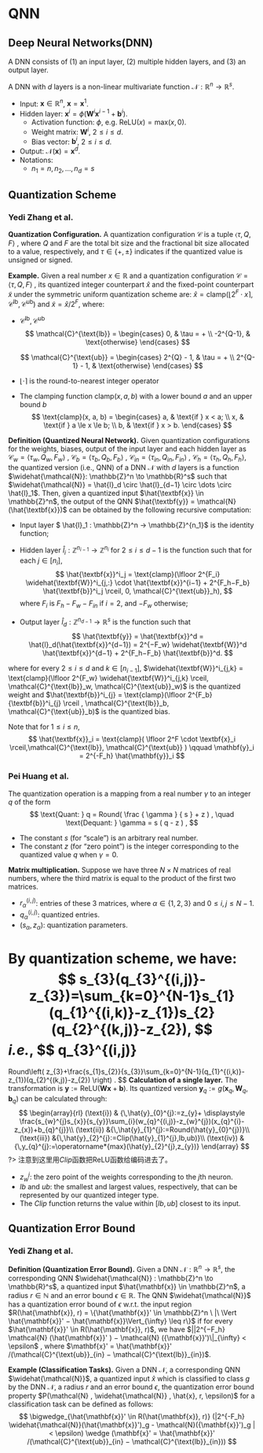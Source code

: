 # QNN

## Deep Neural Networks(DNN)

A DNN consists of (1) an input layer, (2) multiple hidden layers, and (3) an output layer. 

A DNN with $d$ layers is a non-linear multivariate function $\mathcal{N}: \mathbb{R}^n \to \mathbb{R}^s$.

- Input: $\mathbf{x} \in \mathbb{R}^n$, $\mathbf{x} = \mathbf{x}^1$.
- Hidden layer: $\mathbf{x}^i = \phi(\mathbf{W}^i\mathbf{x}^{i-1} + \mathbf{b}^i)$.
  - Activation function: $\phi$, e.g. $\text{ReLU}(x) = \text{max}(x, 0)$.
  - Weight matrix: $\mathbf{W}^i$, $2 \le i \le d$.
  - Bias vector: $\mathbf{b}^i$, $2 \le i \le d$.
- Output: $\mathcal{N}(\mathbf{x}) = \mathbf{x}^d$.
- Notations: 
  - $n_1 = n, n_2, \dots, n_d = s$ 

## Quantization Scheme

### Yedi Zhang et al.

**Quantization Configuration.** A quantization configuration $\mathcal{C}$ is a tuple $\langle \tau, Q, F \rangle$ , where $Q$ and $F$ are the total bit size and the fractional bit size allocated to a value, respectively, and $\tau \in \{+, ±\}$ indicates if the quantized value is unsigned or signed.

**Example.** Given a real number $x \in \mathbb{R}$ and a quantization configuration $\mathcal{C} = \langle \tau, Q, F \rangle$ , its quantized integer counterpart $\hat{x}$ and the fixed-point counterpart $\tilde{x}$ under the symmetric uniform quantization scheme are: $\hat{x} = \text{clamp}( \lfloor 2^F \cdot x \rceil,\mathcal{C}^{\text{lb}}, \mathcal{C}^{\text{ub}} )$ and $\tilde{x} = \hat{x}/2^F$, where: 

- $\mathcal{C}^{\text{lb}}, \mathcal{C}^{\text{ub}}$
  $$
  \mathcal{C}^{\text{lb}} = 
  \begin{cases}
  0, & \tau = + \\
  -2^{Q-1}, & \text{otherwise}
  \end{cases}
  $$
  
  $$
  \mathcal{C}^{\text{ub}} = 
  \begin{cases}
  2^{Q} - 1, & \tau = + \\
  2^{Q-1} - 1, & \text{otherwise}
  \end{cases}
  $$
  
  
  
- $\lfloor \cdot \rceil$ is the round-to-nearest integer operator

- The clamping function $\text{clamp}(x, a, b)$ with a lower bound $a$ and an upper bound $b$
  $$
  \text{clamp}(x, a, b) = 
  \begin{cases}
  	a, & \text{if } x < a; \\
  	x, & \text{if } a \le x \le b; \\
  	b, & \text{if } x > b.
  \end{cases}
  $$



**Definition (Quantized Neural Network).** Given quantization configurations for the weights, biases, output of the input layer and each hidden layer as $\mathcal{C}_w = \langle \tau_w, Q_w, F_w \rangle$ , $\mathcal{C}_b = \langle \tau_b, Q_b, F_b \rangle$ , $\mathcal{C}_{in} = \langle \tau_{in}, Q_{in}, F_{in} \rangle$ , $\mathcal{C}_h = \langle \tau_h, Q_h, F_h \rangle$, the quantized version (i.e., QNN) of a DNN $\mathcal{N}$ with $d$ layers is a function $\widehat{\mathcal{N}}: \mathbb{Z}^n \to \mathbb{R}^s$ such that $\widehat{\mathcal{N}} = \hat{l}_d \circ \hat{l}_{d−1} \circ \dots \circ \hat{l}_1$. Then, given a quantized input $\hat{\textbf{x}} \in \mathbb{Z}^n$, the output of the QNN $\hat{\textbf{y}} = \mathcal{N} (\hat{\textbf{x}})$ can be obtained by the following recursive computation: 

- Input layer $ \hat{l}_1 : \mathbb{Z}^n → \mathbb{Z}^{n_1}$ is the identity function; 

- Hidden layer $\hat{l}_i : \mathbb{Z}^{n_{i-1}} → \mathbb{Z}^{n_{i}}$ for $2 \le i \le d − 1$ is the function such that for each $j \in [n_i]$, 
  $$
  \hat{\textbf{x}}^i_j = \text{clamp}(\lfloor 2^{F_i} \widehat{\textbf{W}}^i_{j,:} \cdot \hat{\textbf{x}}^{i−1} + 2^{F_h−F_b} \hat{\textbf{b}}^i_j  \rceil, 0, \mathcal{C}^{\text{ub}}_h),
  $$
  where $F_i$ is $F_h − F_w − F_{in}$ if $i = 2$, and $−F_w$ otherwise; 

- Output layer $\hat{l}_d : \mathbb{Z}^{n_{d-1}} \to \mathbb{R}^s$ is the function such that 
  $$
  \hat{\textbf{y}} = \hat{\textbf{x}}^d = \hat{l}_d(\hat{\textbf{x}}^{d−1}) =  2^{−F_w} \widehat{\textbf{W}}^d \hat{\textbf{x}}^{d−1} + 2^{F_h−F_b} \hat{\textbf{b}}^d.
  $$

where for every $2 \leq i \leq d$ and $k \in [n_{i−1}]$, $\widehat{\textbf{W}}^i_{j,k} = \text{clamp}(\lfloor 2^{F_w} \widehat{\textbf{W}}^i_{j,k} \rceil, \mathcal{C}^{\text{lb}}_w, \mathcal{C}^{\text{ub}}_w)$ is the quantized weight and $\hat{\textbf{b}}^i_{j} = \text{clamp}(\lfloor 2^{F_b} {\textbf{b}}^i_{j} \rceil , \mathcal{C}^{\text{lb}}_b, \mathcal{C}^{\text{ub}}_b)$ is the quantized bias.

Note that for $1 \le i \le n$, 
$$
\hat{\textbf{x}}_i = \text{clamp}( \lfloor 2^F \cdot \textbf{x}_i \rceil,\mathcal{C}^{\text{lb}}, \mathcal{C}^{\text{ub}} ) \qquad \mathbf{y}_i = 2^{-F_h} \hat{\mathbf{y}}_i
$$

### Pei Huang et al. 

The quantization operation is a mapping from a real number $γ$ to an integer $q$ of the form
$$
\text{Quant: } q = Round( \frac { \gamma } { s } + z ) , \quad
\text{Dequant: } \gamma = s ( q - z ) ,
$$

- The constant $s$ (for “scale”) is an arbitrary real number. 
- The constant $z$ (for “zero point”) is the integer corresponding to the quantized value $q$ when $γ = 0$. 

**Matrix multiplication.** Suppose we have three $N × N$ matrices of real numbers, where the third matrix is equal to the product of the first two matrices. 

- $r^{(i,j)}_α$: entries of these 3 matrices, where $α ∈ \{1, 2, 3\}$ and $0 ≤ i, j ≤ N − 1$. 
- $q^{(i,j)}_α$: quantized entries.
- $(s_α, z_α)$: quantization parameters.

By quantization scheme, we have: 
$$
s_{3}(q_{3}^{(i,j)}-z_{3})=\sum_{k=0}^{N-1}s_{1}(q_{1}^{(i,k)}-z_{1})s_{2}(q_{2}^{(k,j)}-z_{2}),
$$
*i.e.*, 
$$
q_{3}^{(i,j)}
=
Round\left(
	z_{3}+\frac{s_{1}s_{2}}{s_{3}}\sum_{k=0}^{N-1}(q_{1}^{(i,k)}-z_{1})(q_{2}^{(k,j)}-z_{2})
\right)
.
$$
**Calculation of a single layer.** The transformation is $\mathbf{y} := \text{ReLU} (\mathbf{W} \mathbf{x} + \mathbf{b})$. Its quantized version $\mathbf{y}_q := g (\mathbf{x}_q, \mathbf{W}_q, \mathbf{b}_q)$ can be calculated through: 
$$
\begin{array}{rl}
(\text{i}) & {\,\hat{y}_{0}^{j}:=z_{y}+ \displaystyle \frac{s_{w}^{j}s_{x}}{s_{y}}\sum_{i}(w_{q}^{(i,j)}-z_{w}^{j})(x_{q}^{i}-z_{x})+b_{q}^{j}}\\
(\text{ii}) &{\,\hat{y}_{1}^{j}:=Round(\hat{y}_{0}^{j})}\\
(\text{iii}) &{\,\hat{y}_{2}^{j}:=Clip(\hat{y}_{1}^{j},lb,ub)}\\
(\text{iv}) &{\,y_{q}^{j}:=\operatorname*{max}(\hat{y}_{2}^{j},z_{y})}
\end{array}
$$
?> 注意到这里用$Clip$函数把ReLU函数给编码进去了。

- $z^j_w$: the zero point of the weights corresponding to the $j$th neuron.
- $lb$ and $ub$: the smallest and largest values, respectively, that can be represented by our quantized integer type.
- The $Clip$ function returns the value within $[lb, ub]$ closest to its input.



## Quantization Error Bound

### Yedi Zhang et al.

**Definition (Quantization Error Bound).** Given a DNN $\mathcal{N} : \mathbb{R}^n \to \mathbb{R}^s$, the corresponding QNN $\widehat{\mathcal{N}} : \mathbb{Z}^n \to \mathbb{R}^s$, a quantized input $\hat{\mathbf{x}} \in \mathbb{Z}^n$, a radius $r \in \mathbb{N}$ and an error bound $\epsilon \in \mathbb{R}$. The QNN $\widehat{\mathcal{N}}$ has a quantization error bound of $\epsilon$ w.r.t. the input region $R(\hat{\mathbf{x}}, r) = \{\hat{\mathbf{x}}' \in \mathbb{Z}^n \ |\ \Vert \hat{\mathbf{x}}' − \hat{\mathbf{x}}\Vert_{\infty} \leq r\}$ if for every $\hat{\mathbf{x}}' \in R(\hat{\mathbf{x}}, r)$, we have $||2^{−F_h} \mathcal{N} (\hat{\mathbf{x}}' ) − \mathcal{N} ({\mathbf{x}}')\|_{\infty} < \epsilon$ , where $\mathbf{x}' = \hat{\mathbf{x}}' /(\mathcal{C}^{\text{ub}}_{in} − \mathcal{C}^{\text{lb}}_{in})$.

**Example (Classification Tasks).** Given a DNN $\mathcal{N}$, a corresponding QNN $\widehat{\mathcal{N}}$, a quantized input $\hat{x}$ which is classified to class $g$ by the DNN $\mathcal{N}$, a radius $r$ and an error bound $\epsilon$, the quantization error bound property $P(\mathcal{N} , \widehat{\mathcal{N}} , \hat{x}, r, \epsilon)$ for a classification task can be defined as follows:
$$
\bigwedge_{\hat{\mathbf{x}}' \in R(\hat{\mathbf{x}}, r)} (|2^{-F_h} \widehat{\mathcal{N}}(\hat{\mathbf{x}}')_g - \mathcal{N}({\mathbf{x}}')_g | < \epsilon) \wedge (\mathbf{x}' = \hat{\mathbf{x}}' /(\mathcal{C}^{\text{ub}}_{in} − \mathcal{C}^{\text{lb}}_{in}))
$$
